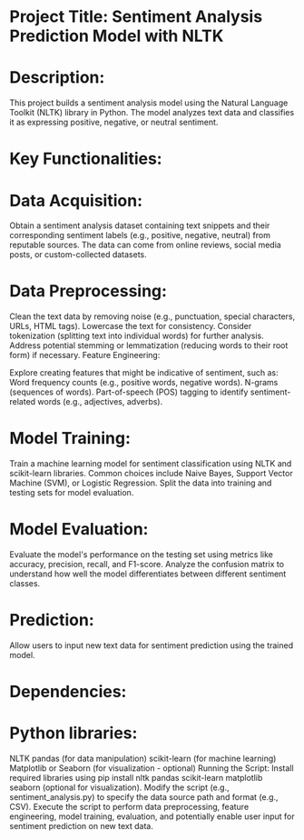 # Project Title: Sentiment Analysis Prediction Model with NLTK
# Description:
This project builds a sentiment analysis model using the Natural Language Toolkit (NLTK) library in Python. The model analyzes text data and classifies it as expressing positive, negative, or neutral sentiment.

# Key Functionalities:
# Data Acquisition:

Obtain a sentiment analysis dataset containing text snippets and their corresponding sentiment labels (e.g., positive, negative, neutral) from reputable sources.
The data can come from online reviews, social media posts, or custom-collected datasets.
# Data Preprocessing:

Clean the text data by removing noise (e.g., punctuation, special characters, URLs, HTML tags).
Lowercase the text for consistency.
Consider tokenization (splitting text into individual words) for further analysis.
Address potential stemming or lemmatization (reducing words to their root form) if necessary.
Feature Engineering:

Explore creating features that might be indicative of sentiment, such as:
Word frequency counts (e.g., positive words, negative words).
N-grams (sequences of words).
Part-of-speech (POS) tagging to identify sentiment-related words (e.g., adjectives, adverbs).
# Model Training:

Train a machine learning model for sentiment classification using NLTK and scikit-learn libraries.
Common choices include Naive Bayes, Support Vector Machine (SVM), or Logistic Regression.
Split the data into training and testing sets for model evaluation.
# Model Evaluation:

Evaluate the model's performance on the testing set using metrics like accuracy, precision, recall, and F1-score.
Analyze the confusion matrix to understand how well the model differentiates between different sentiment classes.
# Prediction:

Allow users to input new text data for sentiment prediction using the trained model.
# Dependencies:
# Python libraries:
NLTK
pandas (for data manipulation)
scikit-learn (for machine learning)
Matplotlib or Seaborn (for visualization - optional)
Running the Script:
Install required libraries using pip install nltk pandas scikit-learn matplotlib seaborn (optional for visualization).
Modify the script (e.g., sentiment_analysis.py) to specify the data source path and format (e.g., CSV).
Execute the script to perform data preprocessing, feature engineering, model training, evaluation, and potentially enable user input for sentiment prediction on new text data.
